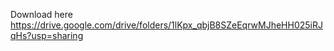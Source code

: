 
Download here
https://drive.google.com/drive/folders/1lKpx_qbjB8SZeEqrwMJheHH025iRJqHs?usp=sharing
